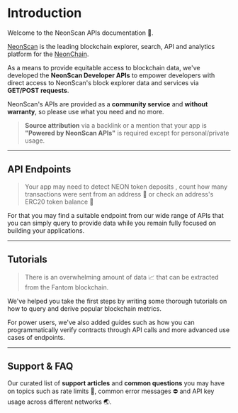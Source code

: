 # Introduction

Welcome to the NeonScan APIs documentation 🚀.

[​NeonScan](https://scan.neonlink.io) is the leading blockchain explorer, search, API and analytics platform for the [​NeonChain](https://neonlink.io). 

As a means to provide equitable access to blockchain data, we've developed the **NeonScan Developer APIs** to empower developers with direct access to NeonScan's block explorer data and services via **GET/POST requests**.

NeonScan's APIs are provided as a **community service** and **without warranty**, so please use what you need and no more.

> **Source attribution** via a backlink or a mention that your app is **"Powered by NeonScan APIs"** is required except for personal/private usage.
---

## API Endpoints

> Your app may need to detect NEON token deposits , count how many transactions were sent from an address 🔢 or check an address's ERC20 token balance 💎
​

For that you may find a suitable endpoint from our wide range of APIs that you can simply query to provide data while you remain fully focused on building your applications.

---

## Tutorials

> There is an overwhelming amount of data 📈 that can be extracted from the Fantom blockchain.

We've helped you take the first steps by writing some thorough tutorials on how to query and derive popular blockchain metrics.

For power users, we've also added guides such as how you can programmatically verify contracts through API calls and more advanced use cases of endpoints.

---

## Support & FAQ

Our curated list of **support articles** and **common questions** you may have on topics such as rate limits 🚧, common error messages ⛔ and API key usage across different networks 🌏.
